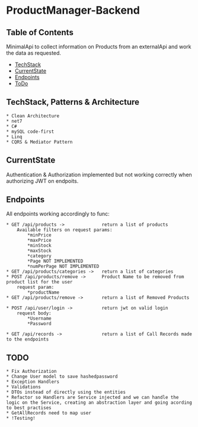 # ProductManager-Backend

## Table of Contents

MinimalApi to collect information on Products from an externalApi and work the data as requested.

- [TechStack](#techstack)
- [CurrentState](#currentsate)
- [Endpoints](#endpoints)
- [ToDo](#todo)

## TechStack, Patterns & Architecture
    * Clean Architecture
    * net7
    * C#
    * mySQL code-first
    * Linq
    * CQRS & Mediator Pattern

## CurrentState

Authentication & Authorization implemented but not working correctly when authorizing JWT on endpoits.

## Endpoints

All endpoints working accordingly to func:

    * GET /api/products ->              return a list of products
        Available filters on request params:
            *minPrice
            *maxPrice
            *minStock
            *maxStock
            *category
            *Page NOT IMPLEMENTED
            *numPerPage NOT IMPLEMENTED
    * GET /api/products/categories ->   return a list of categories
    * POST /api/products/remove ->      Product Name to be removed from product list for the user
        request param:
            *productName 
    * GET /api/products/remove ->       return a list of Removed Products

    * POST /api/user/login ->           return jwt on valid login
        request body:
            *Username
            *Password
    
    * GET /api/records ->               return a list of Call Records made to the endpoints

## TODO

    * Fix Authorization
    * Change User model to save hashedpassword
    * Exception Handlers
    * Validations
    * DTOs instead of directly using the entities
    * Refactor so Handlers are Service injected and we can handle the logic on the Service, creating an abstraction layer and going acording to best practises
    * GetAllRecords need to map user
    * !Testing!